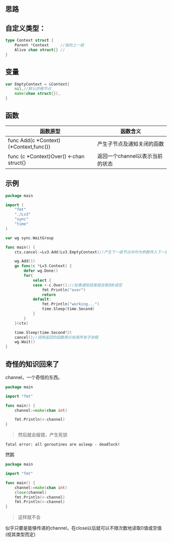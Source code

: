 ## 思路



## 自定义类型：

```go
type Context struct {
	Parent *Context		//指向上一级
	Alive chan struct{}	//
}
```

## 变量

```go
var EmptyContext = &Context{
	nil,//默认的根节点
	make(chan struct{}),
}
```

## 函数

| 函数原型                                | 函数含义                        |
| --------------------------------------- | ------------------------------- |
| func Add(c *Context) (*Context,func())  | 产生子节点及通知关闭的函数      |
| func (c *Context)Over() <-chan struct{} | 返回一个channel以表示当前的状态 |

## 示例

```go
package main

import (
	"fmt"
	"./Lv3"
	"sync"
	"time"
)

var wg sync.WaitGroup

func main() {
	ctx,cancel:=Lv3.Add(Lv3.EmptyContext)//产生下一级节点并作为参数传入下一级协程

	wg.Add(1)
	go func(c *Lv3.Context) {
		defer wg.Done()
		for{
			select {
			case <-c.Over()://如果通知结束就会取到0或空
				fmt.Println("over")
				return
			default:
				fmt.Println("working...")
				time.Sleep(time.Second)
			}
		}
	}(ctx)

	time.Sleep(time.Second*2)
	cancel()//调用返回的函数表示结束所有子协程
	wg.Wait()
}
```

## 奇怪的知识回来了

channel，一个奇怪的东西。

```go
package main

import "fmt"

func main() {
	channel:=make(chan int)

	fmt.Println(<-channel)
}
```

> 然后就会报错，产生死锁

```
fatal error: all goroutines are asleep - deadlock!
```

然鹅


```go
package main

import "fmt"

func main() {
	channel:=make(chan int)
	close(channel)
	fmt.Println(<-channel)
	fmt.Println(<-channel)
}
```

> 这样就不会

似乎只要是能够传递的channel，在close以后就可以不限次数地读取0值或空值(视其类型而定)
